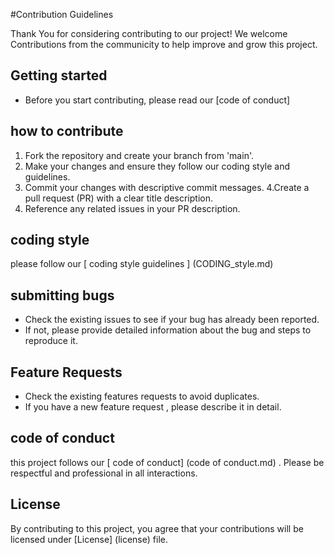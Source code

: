 #Contribution Guidelines

Thank You for considering contributing to our project! We welcome Contributions from the communicity to help improve and grow this project.

## Getting started 
- Before you start contributing, please read our [code of conduct]

## how to contribute 

1. Fork the repository and create your branch from 'main'.
2. Make your changes and ensure they follow our coding style and guidelines.
3. Commit your changes with descriptive commit messages.
4.Create a pull request (PR) with a clear title description.
5. Reference any related issues in your PR description.

## coding style 

please follow our [ coding style guidelines ] (CODING_style.md)

## submitting bugs
- Check the existing issues to see if your bug has already been reported.
- If not, please provide detailed information about the bug and steps to reproduce it.

## Feature Requests 
- Check the existing features requests to avoid duplicates. 
- If you have a new feature request , please describe it in detail.

## code of conduct 
this project follows our [ code of conduct] (code of conduct.md) . Please be respectful and professional in all interactions. 

## License
By contributing to this project, you agree that your contributions will be licensed under [License] (license) file.

